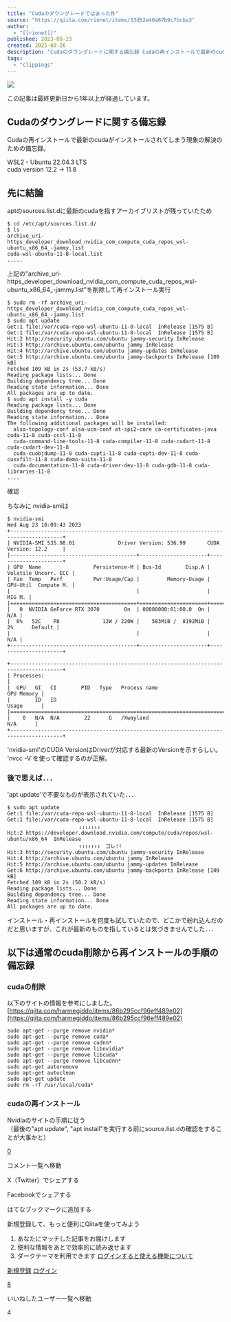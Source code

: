 ```yaml
---
title: "Cudaのダウングレードではまった件"
source: "https://qiita.com/rionet/items/33d52e40a67b9c7bcba3"
author:
  - "[[rionet]]"
published: 2023-08-23
created: 2025-08-26
description: "Cudaのダウングレードに関する備忘録 Cudaの再インストールで最新のcudaがインストールされてしまう現象の解決のための備忘録。 WSL2 - Ubuntu 22.04.3 LTS cuda version 12.2 -> 11.8 先に結論 aptのsources..."
tags:
  - "clippings"
---
```

![](https://relay-dsp.ad-m.asia/dmp/sync/bizmatrix?pid=c3ed207b574cf11376&d=x18o8hduaj&uid=)

この記事は最終更新日から1年以上が経過しています。

## Cudaのダウングレードに関する備忘録

Cudaの再インストールで最新のcudaがインストールされてしまう現象の解決のための備忘録。

WSL2 - Ubuntu 22.04.3 LTS  
cuda version 12.2 -> 11.8

## 先に結論

aptのsources.list.dに最新のcudaを指すアーカイブリストが残っていたため

```shell
$ cd /etc/apt/sources.list.d/
$ ls
archive_uri-https_developer_download_nvidia_com_compute_cuda_repos_wsl-ubuntu_x86_64_-jammy.list
cuda-wsl-ubuntu-11-8-local.list
.....
```

上記の"archive\_uri-https\_developer\_download\_nvidia\_com\_compute\_cuda\_repos\_wsl-ubuntu\_x86\_64\_-jammy.list"を削除して再インストール実行

```shell
$ sudo rm -rf archive_uri-https_developer_download_nvidia_com_compute_cuda_repos_wsl-ubuntu_x86_64_-jammy.list
$ sudo apt update
Get:1 file:/var/cuda-repo-wsl-ubuntu-11-8-local  InRelease [1575 B]
Get:1 file:/var/cuda-repo-wsl-ubuntu-11-8-local  InRelease [1575 B]
Hit:2 http://security.ubuntu.com/ubuntu jammy-security InRelease
Hit:3 http://archive.ubuntu.com/ubuntu jammy InRelease
Hit:4 http://archive.ubuntu.com/ubuntu jammy-updates InRelease
Get:5 http://archive.ubuntu.com/ubuntu jammy-backports InRelease [109 kB]
Fetched 109 kB in 2s (53.7 kB/s)
Reading package lists... Done
Building dependency tree... Done
Reading state information... Done
All packages are up to date.
$ sudo apt install -y cuda
Reading package lists... Done
Building dependency tree... Done
Reading state information... Done
The following additional packages will be installed:
  alsa-topology-conf alsa-ucm-conf at-spi2-core ca-certificates-java cuda-11-8 cuda-cccl-11-8
  cuda-command-line-tools-11-8 cuda-compiler-11-8 cuda-cudart-11-8 cuda-cudart-dev-11-8
  cuda-cuobjdump-11-8 cuda-cupti-11-8 cuda-cupti-dev-11-8 cuda-cuxxfilt-11-8 cuda-demo-suite-11-8
  cuda-documentation-11-8 cuda-driver-dev-11-8 cuda-gdb-11-8 cuda-libraries-11-8
....
```

確認

ちなみに nvidia-smiは

```shell
$ nvidia-smi
Wed Aug 23 10:09:43 2023
+---------------------------------------------------------------------------------------+
| NVIDIA-SMI 535.98.01              Driver Version: 536.99       CUDA Version: 12.2     |
|-----------------------------------------+----------------------+----------------------+
| GPU  Name                 Persistence-M | Bus-Id        Disp.A | Volatile Uncorr. ECC |
| Fan  Temp   Perf          Pwr:Usage/Cap |         Memory-Usage | GPU-Util  Compute M. |
|                                         |                      |               MIG M. |
|=========================================+======================+======================|
|   0  NVIDIA GeForce RTX 3070        On  | 00000000:01:00.0  On |                  N/A |
|  0%   52C    P8              12W / 220W |    583MiB /  8192MiB |      2%      Default |
|                                         |                      |                  N/A |
+-----------------------------------------+----------------------+----------------------+

+---------------------------------------------------------------------------------------+
| Processes:                                                                            |
|  GPU   GI   CI        PID   Type   Process name                            GPU Memory |
|        ID   ID                                                             Usage      |
|=======================================================================================|
|    0   N/A  N/A        22      G   /Xwayland                                 N/A      |
+---------------------------------------------------------------------------------------+
```

'nvidia-smi'のCUDA VersionはDriverが対応する最新のVersionを示すらしい。  
'nvcc -V'を使って確認するのが正解。

### 後で思えば．．．

'apt update'で不要なものが表示されていた．．．

```shell
$ sudo apt update
Get:1 file:/var/cuda-repo-wsl-ubuntu-11-8-local  InRelease [1575 B]
Get:1 file:/var/cuda-repo-wsl-ubuntu-11-8-local  InRelease [1575 B]
　　　　　　　　　　　　　　↓↓↓↓↓↓↓
Hit:2 https://developer.download.nvidia.com/compute/cuda/repos/wsl-ubuntu/x86_64  InRelease 
　　　　　　　　　　　　　　↑↑↑↑↑↑↑　コレ!!
Hit:3 http://security.ubuntu.com/ubuntu jammy-security InRelease
Hit:4 http://archive.ubuntu.com/ubuntu jammy InRelease
Hit:5 http://archive.ubuntu.com/ubuntu jammy-updates InRelease
Get:6 http://archive.ubuntu.com/ubuntu jammy-backports InRelease [109 kB]
Fetched 109 kB in 2s (50.2 kB/s)
Reading package lists... Done
Building dependency tree... Done
Reading state information... Done
All packages are up to date.
```

インストール・再インストールを何度も試していたので、どこかで紛れ込んだのだと思いますが、これが最新のものを指しているとは気づきませんでした．．．

## 以下は通常のcuda削除から再インストールの手順の備忘録

### cudaの削除

以下のサイトの情報を参考にしました。  
[https://qiita.com/harmegiddo/items/86b295ccf96eff489e02](https://qiita.com/harmegiddo/items/86b295ccf96eff489e02)

```shell
sudo apt-get --purge remove nvidia*
sudo apt-get --purge remove cuda*
sudo apt-get --purge remove cudnn*
sudo apt-get --purge remove libnvidia*
sudo apt-get --purge remove libcuda*
sudo apt-get --purge remove libcudnn*
sudo apt-get autoremove
sudo apt-get autoclean
sudo apt-get update
sudo rm -rf /usr/local/cuda*
```

### cudaの再インストール

Nvidiaのサイトの手順に従う  
（最後の"apt update", "apt install"を実行する前にsource.list.dの確認をすることが大事かと）

[0](https://qiita.com/rionet/items/#comments)

コメント一覧へ移動

X（Twitter）でシェアする

Facebookでシェアする

はてなブックマークに追加する

新規登録して、もっと便利にQiitaを使ってみよう

1. あなたにマッチした記事をお届けします
2. 便利な情報をあとで効率的に読み返せます
3. ダークテーマを利用できます
[ログインすると使える機能について](https://help.qiita.com/ja/articles/qiita-login-user)

[新規登録](https://qiita.com/signup?callback_action=login_or_signup&redirect_to=%2Frionet%2Fitems%2F33d52e40a67b9c7bcba3&realm=qiita) [ログイン](https://qiita.com/login?callback_action=login_or_signup&redirect_to=%2Frionet%2Fitems%2F33d52e40a67b9c7bcba3&realm=qiita)

[8](https://qiita.com/rionet/items/33d52e40a67b9c7bcba3/likers)

いいねしたユーザー一覧へ移動

4